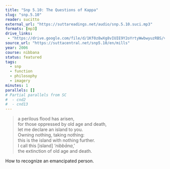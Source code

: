 ```yaml
---
title: "Snp 5.10: The Questions of Kappa"
slug: "snp.5.10"
reader: sucitto
external_url: "https://suttareadings.net/audio/snp.5.10.suci.mp3"
formats: [mp3]
drive_links:
 - "https://drive.google.com/file/d/1Kf0z8wXg8vIUIE9Y2oYrtyWwbwyuzRBS/view?usp=drivesdk"
source_url: "https://suttacentral.net/snp5.10/en/mills"
year: 2006
course: nibbana
status: featured
tags:
  - snp
  - function
  - philosophy
  - imagery
minutes: 1
parallels: []
# Partial parallels from SC
#  - cnd2
#  - cnd13
---
```


> a perilous flood has arisen,  
for those oppressed by old age and death,  
let me declare an island to you.  
Owning nothing, taking nothing:  
this is the island with nothing further.  
I call this [island] ‘*nibbāna*,’  
the extinction of old age and death.

How to recognize an emancipated person.

